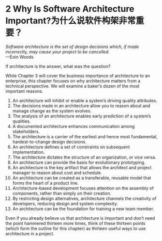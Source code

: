 2 Why Is Software Architecture Important?为什么说软件构架非常重要？
===

_Software architecture is the set of design decisions which, if made incorrectly, may cause your project to be cancelled._  
—Eoin Woods

If architecture is the answer, what was the question?

While Chapter 3 will cover the business importance of architecture to an enterprise, this chapter focuses on why architecture matters from a technical perspective. We will examine a baker’s dozen of the most important reasons.

1. An architecture will inhibit or enable a system’s driving quality attributes.
2. The decisions made in an architecture allow you to reason about and manage change as the system evolves.
3. The analysis of an architecture enables early prediction of a system’s qualities.
4. A documented architecture enhances communication among stakeholders.
5. The architecture is a carrier of the earliest and hence most fundamental, hardest-to-change design decisions.
6. An architecture defines a set of constraints on subsequent implementation.
7. The architecture dictates the structure of an organization, or vice versa.
8. An architecture can provide the basis for evolutionary prototyping.
9. An architecture is the key artifact that allows the architect and project manager to reason about cost and schedule.
10. An architecture can be created as a transferable, reusable model that forms the heart of a product line.
11. Architecture-based development focuses attention on the assembly of components, rather than simply on their creation.
12. By restricting design alternatives, architecture channels the creativity of developers, reducing design and system complexity.
13. An architecture can be the foundation for training a new team member.

Even if you already believe us that architecture is important and don’t need the point hammered thirteen more times, think of these thirteen points (which form the outline for this chapter) as thirteen useful ways to use architecture in a project.